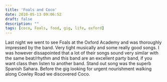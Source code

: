 ```yaml
---
title: 'Foals and Coco'
date: 2010-05-13 09:06:52
draft: false
description: ""
tags: [coco, Foals, food, gig, life, oxford]
---
```


Last night we went to see Foals at the Oxford Academy and was thoroughly impressed by the band. Very tight musically and some really good songs. I was however dissapointed that a lot of their songs sound very similar with the same beat/rhythm and this band are an excellent party band, if you want class then listen to another band. Stand out song was the superb Spanish Sahara. Before the gig looking for urgent nourishment walking along Cowley Road we discovered Coco.